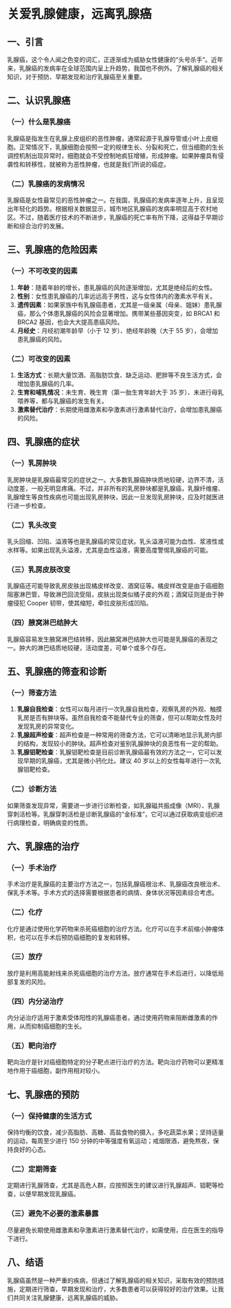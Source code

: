 # 关爱乳腺健康，远离乳腺癌

## 一、引言
乳腺癌，这个令人闻之色变的词汇，正逐渐成为威胁女性健康的“头号杀手”。近年来，乳腺癌的发病率在全球范围内呈上升趋势，我国也不例外。了解乳腺癌的相关知识，对于预防、早期发现和治疗乳腺癌至关重要。

## 二、认识乳腺癌
### （一）什么是乳腺癌
乳腺癌是指发生在乳腺上皮组织的恶性肿瘤，通常起源于乳腺导管或小叶上皮细胞。正常情况下，乳腺细胞会按照一定的规律生长、分裂和死亡，但当细胞的生长调控机制出现异常时，细胞就会不受控制地疯狂增殖，形成肿瘤。如果肿瘤具有侵袭性和转移性，就被称为恶性肿瘤，也就是我们所说的癌症。

### （二）乳腺癌的发病情况
乳腺癌是女性最常见的恶性肿瘤之一。在我国，乳腺癌的发病率逐年上升，且呈现出年轻化的趋势。根据相关数据显示，城市地区乳腺癌的发病率明显高于农村地区。不过，随着医疗技术的不断进步，乳腺癌的死亡率有所下降，这得益于早期诊断和综合治疗的发展。

## 三、乳腺癌的危险因素
### （一）不可改变的因素
1. **年龄**：随着年龄的增长，患乳腺癌的风险逐渐增加，尤其是绝经后的女性。
2. **性别**：女性患乳腺癌的几率远远高于男性，这与女性体内的激素水平有关。
3. **遗传因素**：如果家族中有乳腺癌患者，尤其是一级亲属（母亲、姐妹）患乳腺癌，那么个体患乳腺癌的风险会显著增加。携带某些基因突变，如 BRCA1 和 BRCA2 基因，也会大大提高患癌风险。
4. **月经史**：月经初潮年龄早（小于 12 岁）、绝经年龄晚（大于 55 岁），会增加患乳腺癌的风险。

### （二）可改变的因素
1. **生活方式**：长期大量饮酒、高脂肪饮食、缺乏运动、肥胖等不良生活方式，会增加患乳腺癌的几率。
2. **生育和哺乳情况**：未生育、晚生育（第一胎生育年龄大于 35 岁）、未进行母乳喂养等，都与乳腺癌的发生有关。
3. **激素替代治疗**：长期使用雌激素和孕激素进行激素替代治疗，会增加患乳腺癌的风险。

## 四、乳腺癌的症状
### （一）乳房肿块
乳房肿块是乳腺癌最常见的症状之一。大多数乳腺癌肿块质地较硬，边界不清，活动度差，一般无明显疼痛。不过，并非所有的乳房肿块都是乳腺癌，乳腺纤维瘤、乳腺增生等良性疾病也可能出现乳房肿块，因此一旦发现乳房肿块，应及时就医进行进一步检查。

### （二）乳头改变
乳头回缩、凹陷、溢液等也是乳腺癌的常见症状。乳头溢液可能为血性、浆液性或水样等。如果出现乳头溢液，尤其是血性溢液，需要高度警惕乳腺癌的可能。

### （三）乳房皮肤改变
乳腺癌还可能导致乳房皮肤出现橘皮样改变、酒窝征等。橘皮样改变是由于癌细胞阻塞淋巴管，导致淋巴回流受阻，皮肤出现类似橘子皮的外观；酒窝征则是由于肿瘤侵犯 Cooper 韧带，使其缩短，牵拉皮肤形成凹陷。

### （四）腋窝淋巴结肿大
乳腺癌容易发生腋窝淋巴结转移，因此腋窝淋巴结肿大也可能是乳腺癌的表现之一。肿大的淋巴结质地较硬，活动度差，可单个或多个存在。

## 五、乳腺癌的筛查和诊断
### （一）筛查方法
1. **乳腺自我检查**：女性可以每月进行一次乳腺自我检查，观察乳房的外观、触摸乳房是否有肿块等。虽然自我检查不能替代专业的筛查，但可以帮助女性及时发现乳房的异常变化。
2. **乳腺超声检查**：超声检查是一种常用的筛查方法，它可以清晰地显示乳房内部的结构，发现较小的肿块。超声检查对鉴别乳腺肿块的良恶性有一定的帮助。
3. **乳腺钼靶检查**：乳腺钼靶检查是目前诊断乳腺癌最有效的方法之一，它可以发现早期的乳腺癌，尤其是微小钙化灶。建议 40 岁以上的女性每年进行一次乳腺钼靶检查。

### （二）诊断方法
如果筛查发现异常，需要进一步进行诊断检查，如乳腺磁共振成像（MRI）、乳腺穿刺活检等。乳腺穿刺活检是诊断乳腺癌的“金标准”，它可以通过获取病变组织进行病理检查，明确病变的性质。

## 六、乳腺癌的治疗
### （一）手术治疗
手术治疗是乳腺癌的主要治疗方法之一，包括乳腺癌根治术、乳腺癌改良根治术、保乳手术等。手术方式的选择需要根据患者的病情、身体状况等因素综合考虑。

### （二）化疗
化疗是通过使用化学药物来杀死癌细胞的治疗方法。化疗可以在手术前缩小肿瘤体积，也可以在手术后预防癌细胞的复发和转移。

### （三）放疗
放疗是利用高能射线来杀死癌细胞的治疗方法。放疗通常在手术后进行，以降低局部复发的风险。

### （四）内分泌治疗
内分泌治疗适用于激素受体阳性的乳腺癌患者。通过使用药物来阻断雌激素的作用，从而抑制癌细胞的生长。

### （五）靶向治疗
靶向治疗是针对癌细胞特定的分子靶点进行治疗的方法。靶向治疗药物可以更精准地作用于癌细胞，副作用相对较小。

## 七、乳腺癌的预防
### （一）保持健康的生活方式
保持均衡的饮食，减少高脂肪、高糖、高盐食物的摄入，多吃蔬菜水果；坚持适量的运动，每周至少进行 150 分钟的中等强度有氧运动；戒烟限酒，避免熬夜，保持良好的心态。

### （二）定期筛查
定期进行乳腺筛查，尤其是高危人群，应按照医生的建议进行乳腺超声、钼靶等检查，以便早期发现乳腺癌。

### （三）避免不必要的激素暴露
尽量避免长期使用雌激素和孕激素进行激素替代治疗，如需使用，应在医生的指导下进行。

## 八、结语
乳腺癌虽然是一种严重的疾病，但通过了解乳腺癌的相关知识，采取有效的预防措施，定期进行筛查，早期发现和治疗，大多数患者可以获得较好的治疗效果。让我们共同关注乳腺健康，远离乳腺癌的威胁。